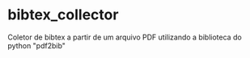 # bibtex_collector

Coletor de bibtex a partir de um arquivo PDF utilizando a biblioteca do python "pdf2bib"
